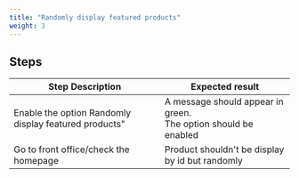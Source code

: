 ```yaml
---
title: "Randomly display featured products"
weight: 3
---
```

## Steps
| Step Description | Expected result |
| ----- | ----- |
| Enable the option Randomly display featured products" | A message should appear in green.<br>The option should be enabled |
| Go to front office/check the homepage | Product shouldn't be display by id but randomly |
